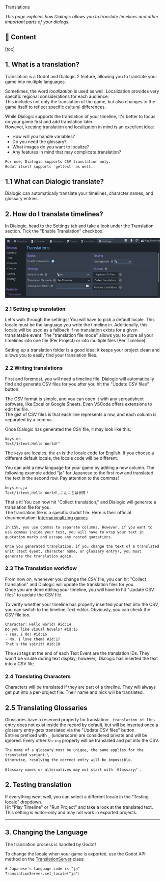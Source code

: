 <div class="header-banner pineapple">
     <div class="header-label pineapple">Translations</div>
</div>

*This page explains how Dialogic allows you to translate timelines and other important parts of your dialogs.*

## 📜 Content
[toc]

## 1. What is a translation?

Translation is a Godot and Dialogic 2 feature, allowing you to translate your game into multiple languages.

Sometimes, the word *localization* is used as well.
Localization provides very specific regional considerations for each audience.\
This includes not only the translation of the game, but also changes to the game itself to reflect specific cultural differences.

While Dialogic supports the translation of your timeline, it's better to focus on
your game first and add translation later.\
However, keeping translation and localization in mind is an excellent idea:

- How will you handle variables?
- Do you need the glossary?
- What images do you want to localize?
- Any features in mind that may complicate translation?

```admonish info
For now, Dialogic supports CSV translation only.
Godot itself supports `gettext` as well.
```

## 1.1 What can Dialogic translate?

Dialogic can automatically translate your timelines, character names, and glossary entries.

## 2. How do I translate timelines?

In Dialogic, head to the Settings tab and take a look under the Translation section. Tick the "Enable Translation" checkbox.

![translation_settings](media/translation/translation_settings.png)

### 2.1 Setting up translation

Let's walk through the settings! You will have to pick a default locale.
This locale must be the language you write the timeline in.
Additionally, this locale will be used as a fallback if no translation exists for a given translatable event.
The "translation file mode" allows you to store all your timelines into one file (Per Project) or into multiple files (Per Timeline).

Setting up a translation folder is a good idea; it keeps your project clean and allows you to easily find your translation files.

### 2.2 Writing translations

First and foremost, you will need a timeline file. Dialogic will automatically find and generate CSV files for you after you hit the "Update CSV files" button.

The CSV format is simple, and you can open it with any spreadsheet software, like Excel or Google Sheets. Even VSCode offers extensions to edit the file.\
The gist of CSV files is that each line represents a row, and each column is separated by a comma.

Once Dialogic has generated the CSV file, it may look like this:

```csv
keys,en
Text/1/text,Hello World!"
```

The `keys` are locales; the `en` is the locale code for English. If you choose a different default locale, the locale code will be different.

You can add a new language for your game by adding a new column. The following example added "ja" for Japanese to the first row and translated the text in the second row. Pay attention to the commas!

```csv
keys,en,ja
Text/1/text,Hello World!,こんにちは世界！
```

That's it! You can now hit "Collect translation," and Dialogic will generate a translation file for you.\
The translation file is a specific Godot file. Here is their official documentation: [Internationalizing games](https://docs.godotengine.org/en/stable/tutorials/i18n/internationalizing_games.html)

```admonish info
In CSV, you use commas to separate columns. However, if you want to use commas inside your text, you will have to wrap your text in quotation marks and escape any nested quotations.
```

```admonish warning
Once you generated translation, if you change the text of a translated unit (text event, character name, or glossary entry), you must generate the translation again.
```

### 2.3 The Translation workflow

From now on, whenever you change the CSV file, you can hit "Collect translation" and Dialogic will update the translation files for you.\
Once you are done editing your timeline, you will have to hit "Update CSV files" to update the CSV file.

To verify whether your timeline has properly inserted your text into the CSV, you can switch to the timeline Text editor. Obviously, you can check the CSV file too.

```dtl
Character: Hello world! #id:14
Do you like Visual Novels? #id:15
- Yes, I do! #id:16
- No, I love them! #id:17
That's the spirit! #id:18
```

The `#id` tags at the end of each Text Event are the translation IDs. They won't be visible during text display; however,  Dialogic has inserted the text into a CSV file.

### 2.4 Translating Characters

Characters will be translated if they are part of a timeline.
They will always get put into a per-project file. Their name and nick will be translated.

## 2.5 Translating Glossaries

Glossaries have a reserved property for translation: `_translation_id`.
This entry does not exist inside the record by default, but will be inserted once a glossary entry gets translated via the "Update CSV files" button.\
Entries prefixed with `_` (underscore) are considered private and will be ignored. Every other `String` property will be translated and put into the CSV.

```admonish warning
The name of a glossary must be unique, the same applies for the translated variant.\
Otherwise, resolving the correct entry will be impossible.

Glossary names or alternatives may not start with `Glossary/`.
```

## 2. Testing translation

If everything went well, you can select a different locale in the "Testing locale" dropdown.\
Hit "Play Timeline" or "Run Project" and take a look at the translated text.\
This setting is editor-only and may not work in exported projects.

---

## 3. Changing the Language

The translation process is handled by Godot!

To change the locale when your game is exported, use the Godot API method on the [TranslationServer](https://docs.godotengine.org/en/stable/classes/class_translationserver.html#translationserver) class:

```gdscript
# Japanese's language code is "ja"
TranslationServer.set_locale("ja")
```